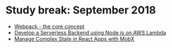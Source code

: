 # Study break: September 2018

- [Webpack - the core concept](https://webpack.academy/courses/enrolled/104961)
- [Develop a Serverless Backend using Node.js on AWS Lambda](https://egghead.io/courses/develop-a-serverless-backend-using-node-js-on-aws-lambda)
- [Manage Complex State in React Apps with MobX](https://egghead.io/courses/manage-complex-state-in-react-apps-with-mobx)